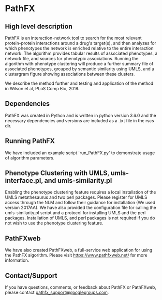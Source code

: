 # PathFX

## High level description
PathFX is an interaction-network tool to search for the most relevant protein-protein interactions around a drug's target(s), and then analyzes for which phenotypes the network is enriched relative to the entire interaction network. The algorithm provides tabular results of associated phenotypes, a network file, and sources for phenotypic associations. Running the algorithm with phenotype clustering will produce a further summary file of associated phenotypes, grouped by semantic similarity using UMLS, and a clustergram figure showing associations between these clusters.

We describe the method further and testing and application of the method in Wilson et al, PLoS Comp Bio, 2018.

## Dependencies
PathFX was created in Python and is written in python version 3.6.0 and the necessary dependencies and versions are included as a .txt file in the rscs dir.

## Running PathFX
We have included an example script 'run_PathFX.py' to demonstrate usage of algorithm parameters.

## Phenotype Clustering with UMLS, umls-interface.pl, and umls-similarity.pl
Enabling the phenotype clustering feature requires a local installation of the UMLS metathesaurus and two perl packages. Please register for UMLS access through the NLM and follow their guidance for installation (We used version 2017AA). We have also provided the configuration file for calling the umls-similarity.pl script and a protocol for installing UMLS and the perl packages. Installation of UMLS, and perl packages is not required if you do not wish to use the phenotype clustering feature.


## PathFXweb
We have also created PathFXweb, a full-service web application for using the PathFX algorithm. Please visit https://www.pathfxweb.net/ for more information.

## Contact/Support
If you have questions, comments, or feedback about PathFX or PathFXweb, please contact pathfx_support@googlegroups.com.
